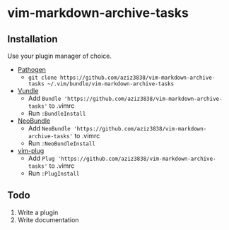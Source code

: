 # vim-markdown-archive-tasks

## Installation

Use your plugin manager of choice.

- [Pathogen](https://github.com/tpope/vim-pathogen)
  - `git clone https://github.com/aziz3838/vim-markdown-archive-tasks ~/.vim/bundle/vim-markdown-archive-tasks`
- [Vundle](https://github.com/gmarik/vundle)
  - Add `Bundle 'https://github.com/aziz3838/vim-markdown-archive-tasks'` to .vimrc
  - Run `:BundleInstall`
- [NeoBundle](https://github.com/Shougo/neobundle.vim)
  - Add `NeoBundle 'https://github.com/aziz3838/vim-markdown-archive-tasks'` to .vimrc
  - Run `:NeoBundleInstall`
- [vim-plug](https://github.com/junegunn/vim-plug)
  - Add `Plug 'https://github.com/aziz3838/vim-markdown-archive-tasks'` to .vimrc
  - Run `:PlugInstall`

## Todo

1. Write a plugin
2. Write documentation
